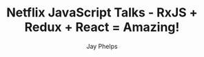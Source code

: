 ---
sections:
  - reactjs
link: 'https://www.youtube.com/watch?v=AslncyG8whg'
title: 'Netflix JavaScript Talks - RxJS + Redux + React = Amazing!'
author: 'Jay Phelps'
publishedAt: 2016-09-15T00:00:00.000Z
type:
  - video
  - talk
topics:
  - react_redux
suggestedBy:
  - andreamangano
createdAt: 2018-03-12T22:00:57.558Z
reference: aHR0cHM6Ly93d3cueW91dHViZS5jb20vd2F0Y2g_dj1Bc2xuY3lHOHdoZw
slug: netflix-javascript-talks-rxjs-redux-react-=-amazing-by-jay-phelps
---